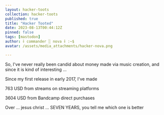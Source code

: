```yaml
---
layout: hacker-toots
collection: hacker-toots
published: true
title: "Hacker Tooted"
date: 2023-08-13T00:44:12Z
pinned: false
tags: [mastodon]
author: ⸸ commander ░ nova ⸸ :~$
avatar: /assets/media_attachments/hacker-nova.png

---
```


<p>So, I&#39;ve never really been candid about money made via music creation, and since it is kind of interesting ...</p><p>Since my first release in early 2017, I&#39;ve made</p><p>763 USD from streams on streaming platforms</p><p>3604 USD from Bandcamp direct purchases</p><p>Over ... jesus christ ... SEVEN YEARS, you tell me which one is better</p>


